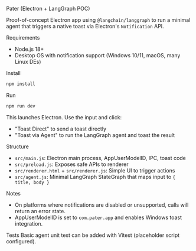 Pater (Electron + LangGraph POC)

Proof-of-concept Electron app using `@langchain/langgraph` to run a minimal agent that triggers a native toast via Electron's `Notification` API.

Requirements
- Node.js 18+
- Desktop OS with notification support (Windows 10/11, macOS, many Linux DEs)

Install
```bash
npm install
```

Run
```bash
npm run dev
```
This launches Electron. Use the input and click:
- "Toast Direct" to send a toast directly
- "Toast via Agent" to run the LangGraph agent and toast the result

Structure
- `src/main.js`: Electron main process, AppUserModelID, IPC, toast code
- `src/preload.js`: Exposes safe APIs to renderer
- `src/renderer.html` + `src/renderer.js`: Simple UI to trigger actions
- `src/agent.js`: Minimal LangGraph StateGraph that maps input to `{ title, body }`

Notes
- On platforms where notifications are disabled or unsupported, calls will return an error state.
- AppUserModelID is set to `com.pater.app` and enables Windows toast integration.

Tests
Basic agent unit test can be added with Vitest (placeholder script configured).

